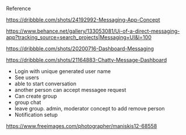 Reference

https://dribbble.com/shots/24192992-Messaging-App-Concept

https://www.behance.net/gallery/133053081/Ui-of-a-direct-messaging-app?tracking_source=search_projects|Messaging+UI&l=100

https://dribbble.com/shots/20200716-Dashboard-Messaging

https://dribbble.com/shots/21164883-Chatty-Message-Dashboard

- Login with unique generated user name
- See users
- able to start conversation
- another person can accept messagee request
- Can create group
- group chat
- leave group. admin, moderator concept to add remove person
- Notification setup

https://www.freeimages.com/photographer/maniskis12-68558
